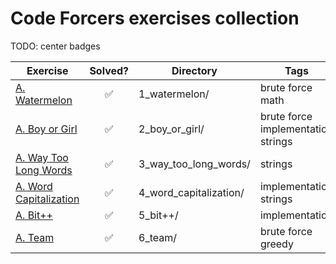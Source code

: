 # Code Forcers exercises collection

TODO: center badges

| Exercise | Solved? | Directory | Tags | Difficulty | Languages |
| -------- | :-----: | --------- | ------ | ---------- | --------- |
| [A. Watermelon](https://codeforces.com/contest/4/problem/A) | :white_check_mark: | 1_watermelon/ | brute force math | 800 | <img src="https://img.shields.io/badge/-C++-grey"> |
| [A. Boy or Girl](https://codeforces.com/contest/236/problem/A) | :white_check_mark: | 2_boy_or_girl/ | brute force implementation strings | 800 | <img src="https://img.shields.io/badge/-C++-grey"> |
| [A. Way Too Long Words](https://codeforces.com/contest/71/problem/A) | :white_check_mark: | 3_way_too_long_words/ | strings | 800 | <img src="https://img.shields.io/badge/-C++-grey"> |
| [A. Word Capitalization](https://codeforces.com/problemset/problem/281/A) | :white_check_mark: | 4_word_capitalization/ | implementation strings | 800 | <img src="https://img.shields.io/badge/-C++-grey"> |
| [A. Bit++](https://codeforces.com/problemset/problem/282/A) | :white_check_mark: | 5_bit++/ | implementation | 800 | <img src="https://img.shields.io/badge/-C++-grey"> |
| [A. Team](https://codeforces.com/problemset/problem/231/A) | :white_check_mark: | 6_team/ | brute force greedy | 800 | <img src="https://img.shields.io/badge/-C++-grey"> |

<!--
:x:
:white_check_mark:
None yet    : <img src="https://img.shields.io/badge/-None%20Yet-orange">
Python      : <img src="https://img.shields.io/badge/-Python-blue">
C           : <img src="https://img.shields.io/badge/-C-black">
C++         : <img src="https://img.shields.io/badge/-C++-grey">
Go          : <img src="https://img.shields.io/badge/-Go-#7FFFD4">      // Aquamarine
Kotlin      : <img src="https://img.shields.io/badge/-Kotlin-#FF1493">  // DeepPink
Java        : <img src="https://img.shields.io/badge/-Java-red">
Haskell     : <img src="https://img.shields.io/badge/-Haskell-purple">
PHP         : <img src="https://img.shields.io/badge/-PHP-purple">
JavaScript  : <img src="https://img.shields.io/badge/-JavaScript-yellow">
OCaml       : <img src="https://img.shields.io/badge/-OCaml-yellow">
Rust        : <img src="https://img.shields.io/badge/-Rust-orange">
-->
